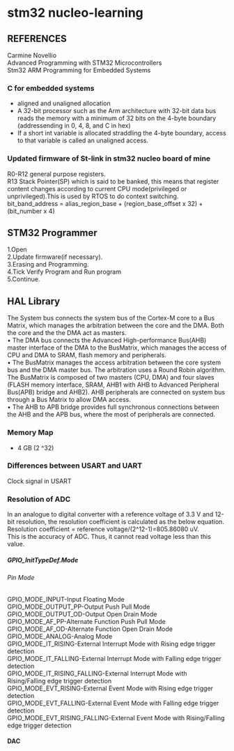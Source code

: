 # stm32 nucleo-learning</br>
## REFERENCES</br>
Carmine Novellio</br>
Advanced Programming with STM32 Microcontrollers</br>
Stm32 ARM Programming for Embedded Systems</br>

### C for embedded systems
- aligned and unaligned allocation
- A 32-bit processor such as the Arm architecture with 32-bit data bus reads the memory with a minimum of 32 bits on the 4-byte boundary (addressending in 0, 4, 8, and C in hex)
- If a short int variable is allocated straddling the 4-byte boundary, access to that variable is called an unaligned access.
### Updated firmware of St-link in stm32 nucleo board of mine</br>
R0-R12 general purpose registers.</br>
R13 Stack Pointer(SP) which is said to be banked, this means that register content changes according to current CPU mode(privileged or unprivileged).This is used by RTOS to do context switching.</br>
bit_band_address = alias_region_base + (region_base_offset x 32) + (bit_number x 4)</br>
## STM32 Programmer</br>
  1.Open</br>
  2.Update firmware(if necessary).</br>
  3.Erasing and Programming.</br>
  4.Tick Verify Program and Run program</br>
  5.Continue.</br>
## HAL Library</br>
The System bus connects the system bus of the Cortex-M core to a Bus Matrix, which manages
the arbitration between the core and the DMA. Both the core and the the DMA act as masters.</br>
• The DMA bus connects the Advanced High-performance Bus(AHB) master interface of the
DMA to the BusMatrix, which manages the access of CPU and DMA to SRAM, flash memory
and peripherals.</br>
• The BusMatrix manages the access arbitration between the core system bus and the DMA
master bus. The arbitration uses a Round Robin algorithm. The BusMatrix is composed of two
masters (CPU, DMA) and four slaves (FLASH memory interface, SRAM, AHB1 with AHB to
Advanced Peripheral Bus(APB) bridge and AHB2). AHB peripherals are connected on system
bus through a Bus Matrix to allow DMA access.</br>
• The AHB to APB bridge provides full synchronous connections between the AHB and the APB
bus, where the most of peripherals are connected.</br>
### Memory Map
- 4 GB (2 ^32)
### Differences between USART and UART</br>
Clock signal in USART</br>
### Resolution of ADC
In an analogue
to digital converter with a reference voltage of 3.3 V and 12-bit resolution, the resolution
coefficient is calculated as the below equation.</br>
Resolution coefficient = reference voltage/(2^12-1)=805.86080 uV.</br>
This is the accuracy of ADC. Thus, it cannot read voltage less than this value.</br>
##### GPIO_InitTypeDef.Mode
###### Pin Mode                            
GPIO_MODE_INPUT-Input Floating Mode </br>
GPIO_MODE_OUTPUT_PP-Output Push Pull Mode</br>
GPIO_MODE_OUTPUT_OD-Output Open Drain Mode</br>
GPIO_MODE_AF_PP-Alternate Function Push Pull Mode</br>
GPIO_MODE_AF_OD-Alternate Function Open Drain Mode</br>
GPIO_MODE_ANALOG-Analog Mode</br>
GPIO_MODE_IT_RISING-External Interrupt Mode with Rising edge trigger detection</br>
GPIO_MODE_IT_FALLING-External Interrupt Mode with Falling edge trigger detection</br>
GPIO_MODE_IT_RISING_FALLING-External Interrupt Mode with Rising/Falling edge trigger detection</br>
GPIO_MODE_EVT_RISING-External Event Mode with Rising edge trigger detection</br>
GPIO_MODE_EVT_FALLING-External Event Mode with Falling edge trigger detection</br>
GPIO_MODE_EVT_RISING_FALLING-External Event Mode with Rising/Falling edge trigger detection</br>
####  DAC

